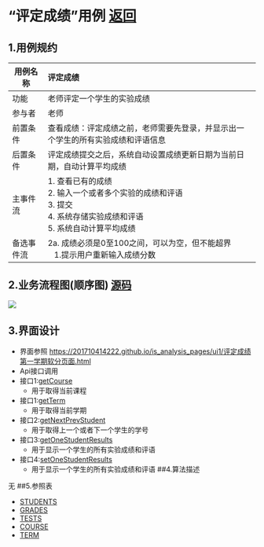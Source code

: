 # “评定成绩”用例  [返回](../README.md)
## 1.用例规约
|用例名称|评定成绩|
|-------|:-------------|
|功能|老师评定一个学生的实验成绩|
|参与者|老师|
|前置条件|查看成绩：评定成绩之前，老师需要先登录，并显示出一个学生的所有实验成绩和评语信息|
|后置条件| 评定成绩提交之后，系统自动设置成绩更新日期为当前日期，自动计算平均成绩|
|主事件流| 1. 查看已有的成绩 <br/> 2. 输入一个或者多个实验的成绩和评语  <br/> 3. 提交  <br/> 4. 系统存储实验成绩和评语<br/> 5. 系统自动计算平均成绩|
|备选事件流|2a. 成绩必须是0至100之间，可以为空，但不能超界 <br/>&nbsp;&nbsp; 1.提示用户重新输入成绩分数|

## 2.业务流程图(顺序图)  [源码](../源码/4.puml)
![](../.README_images/5.png)
## 3.界面设计
- 界面参照 https://201710414222.github.io/is_analysis_pages/ui1/评定成绩第一学期软分页面.html
- Api接口调用
 - 接口1:[getCourse](../接口/getCourse.md)
    - 用于取得当前课程
 - 接口1:[getTerm](../接口/getTerm.md)
    - 用于取得当前学期
 - 接口2:[getNextPrevStudent](../接口/getNextPrevStudent.md)
    - 用于取得上一个或者下一个学生的学号
 - 接口3:[getOneStudentResults](../接口/getOneStudentResults.md)
    - 用于显示一个学生的所有实验成绩和评语
 - 接口4:[setOneStudentResults](../接口/setOneStudentResults.md)
    - 用于显示一个学生的所有实验成绩和评语
##4.算法描述

无
##5.参照表
- [STUDENTS](../数据库设计.md)
- [GRADES](../数据库设计.md)
- [TESTS](../数据库设计.md)
- [COURSE](../数据库设计.md)
- [TERM](../数据库设计.md)